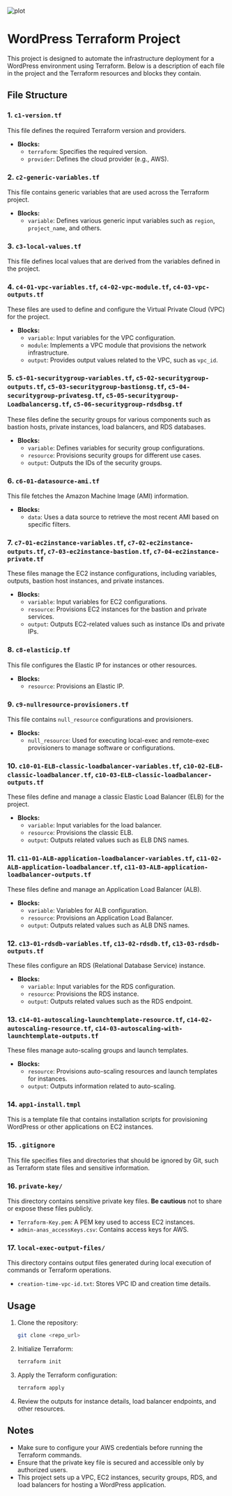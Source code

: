 
 ![plot](AWS-Wordpress.jpg)




# WordPress Terraform Project

This project is designed to automate the infrastructure deployment for a WordPress environment using Terraform. Below is a description of each file in the project and the Terraform resources and blocks they contain.

## File Structure

### 1. `c1-version.tf`
This file defines the required Terraform version and providers.

- **Blocks:**
  - `terraform`: Specifies the required version.
  - `provider`: Defines the cloud provider (e.g., AWS).

### 2. `c2-generic-variables.tf`
This file contains generic variables that are used across the Terraform project.

- **Blocks:**
  - `variable`: Defines various generic input variables such as `region`, `project_name`, and others.

### 3. `c3-local-values.tf`
This file defines local values that are derived from the variables defined in the project.


### 4. `c4-01-vpc-variables.tf`, `c4-02-vpc-module.tf`, `c4-03-vpc-outputs.tf`
These files are used to define and configure the Virtual Private Cloud (VPC) for the project.

- **Blocks:**
  - `variable`: Input variables for the VPC configuration.
  - `module`: Implements a VPC module that provisions the network infrastructure.
  - `output`: Provides output values related to the VPC, such as `vpc_id`.

### 5. `c5-01-securitygroup-variables.tf`, `c5-02-securitygroup-outputs.tf`, `c5-03-securitygroup-bastionsg.tf`, `c5-04-securitygroup-privatesg.tf`, `c5-05-securitygroup-Loadbalancersg.tf`, `c5-06-securitygroup-rdsdbsg.tf`
These files define the security groups for various components such as bastion hosts, private instances, load balancers, and RDS databases.

- **Blocks:**
  - `variable`: Defines variables for security group configurations.
  - `resource`: Provisions security groups for different use cases.
  - `output`: Outputs the IDs of the security groups.

### 6. `c6-01-datasource-ami.tf`
This file fetches the Amazon Machine Image (AMI) information.

- **Blocks:**
  - `data`: Uses a data source to retrieve the most recent AMI based on specific filters.

### 7. `c7-01-ec2instance-variables.tf`, `c7-02-ec2instance-outputs.tf`, `c7-03-ec2instance-bastion.tf`, `c7-04-ec2instance-private.tf`
These files manage the EC2 instance configurations, including variables, outputs, bastion host instances, and private instances.

- **Blocks:**
  - `variable`: Input variables for EC2 configurations.
  - `resource`: Provisions EC2 instances for the bastion and private services.
  - `output`: Outputs EC2-related values such as instance IDs and private IPs.

### 8. `c8-elasticip.tf`
This file configures the Elastic IP for instances or other resources.

- **Blocks:**
  - `resource`: Provisions an Elastic IP.

### 9. `c9-nullresource-provisioners.tf`
This file contains `null_resource` configurations and provisioners.

- **Blocks:**
  - `null_resource`: Used for executing local-exec and remote-exec provisioners to manage software or configurations.

### 10. `c10-01-ELB-classic-loadbalancer-variables.tf`, `c10-02-ELB-classic-loadbalancer.tf`, `c10-03-ELB-classic-loadbalancer-outputs.tf`
These files define and manage a classic Elastic Load Balancer (ELB) for the project.

- **Blocks:**
  - `variable`: Input variables for the load balancer.
  - `resource`: Provisions the classic ELB.
  - `output`: Outputs related values such as ELB DNS names.

### 11. `c11-01-ALB-application-loadbalancer-variables.tf`, `c11-02-ALB-application-loadbalancer.tf`, `c11-03-ALB-application-loadbalancer-outputs.tf`
These files define and manage an Application Load Balancer (ALB).

- **Blocks:**
  - `variable`: Variables for ALB configuration.
  - `resource`: Provisions an Application Load Balancer.
  - `output`: Outputs related values such as ALB DNS names.

### 12. `c13-01-rdsdb-variables.tf`, `c13-02-rdsdb.tf`, `c13-03-rdsdb-outputs.tf`
These files configure an RDS (Relational Database Service) instance.

- **Blocks:**
  - `variable`: Input variables for the RDS configuration.
  - `resource`: Provisions the RDS instance.
  - `output`: Outputs related values such as the RDS endpoint.

### 13. `c14-01-autoscaling-launchtemplate-resource.tf`, `c14-02-autoscaling-resource.tf`, `c14-03-autoscaling-with-launchtemplate-outputs.tf`
These files manage auto-scaling groups and launch templates.

- **Blocks:**
  - `resource`: Provisions auto-scaling resources and launch templates for instances.
  - `output`: Outputs information related to auto-scaling.

### 14. `app1-install.tmpl`
This is a template file that contains installation scripts for provisioning WordPress or other applications on EC2 instances.

### 15. `.gitignore`
This file specifies files and directories that should be ignored by Git, such as Terraform state files and sensitive information.

### 16. `private-key/`
This directory contains sensitive private key files. **Be cautious** not to share or expose these files publicly.

- `Terraform-Key.pem`: A PEM key used to access EC2 instances.
- `admin-anas_accessKeys.csv`: Contains access keys for AWS.

### 17. `local-exec-output-files/`
This directory contains output files generated during local execution of commands or Terraform operations.

- `creation-time-vpc-id.txt`: Stores VPC ID and creation time details.

## Usage

1. Clone the repository:
   ```bash
   git clone <repo_url>
   ```

2. Initialize Terraform:
   ```bash
   terraform init
   ```

3. Apply the Terraform configuration:
   ```bash
   terraform apply
   ```

4. Review the outputs for instance details, load balancer endpoints, and other resources.

## Notes

- Make sure to configure your AWS credentials before running the Terraform commands.
- Ensure that the private key file is secured and accessible only by authorized users.
- This project sets up a VPC, EC2 instances, security groups, RDS, and load balancers for hosting a WordPress application.

